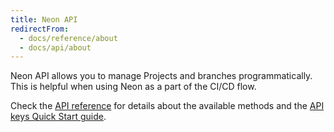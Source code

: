 ```yaml
---
title: Neon API
redirectFrom:
  - docs/reference/about
  - docs/api/about
---
```


Neon API allows you to manage Projects and branches programmatically. This is helpful when using Neon as a part of the CI/CD flow.

Check the [API reference](https://console.neon.tech/api-docs) for details about the available methods and the [API keys Quick Start guide](/docs/get-started-with-neon/using-api-keys/).
